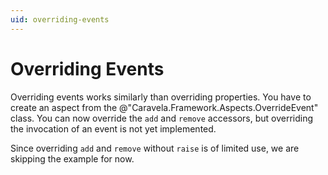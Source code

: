 ```yaml
---
uid: overriding-events
---
```

# Overriding Events

Overriding events works similarly than overriding properties. You have to create an aspect from the @"Caravela.Framework.Aspects.OverrideEvent" class. You can now override the `add` and `remove` accessors, but overriding the invocation of an event is not yet implemented.

Since overriding `add` and `remove` without `raise` is of limited use, we are skipping the example for now.

